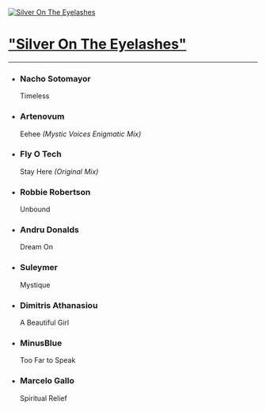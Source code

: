 [![Silver On The Eyelashes](https://viifm.art/data/image/collections/Silver_On_The_Eyelashes_476t5478.jpg)][1]


# ["Silver On The Eyelashes"][1]

---

- ### Nacho Sotomayor
  Timeless

- ### Artenovum
  Eehee _(Mystic Voices Enigmatic Mix)_

- ### Fly O Tech
  Stay Here _(Original Mix)_

- ### Robbie Robertson
  Unbound

- ### Andru Donalds
  Dream On

- ### Suleymer
  Mystique

- ### Dimitris Athanasiou
  A Beautiful Girl

- ### MinusBlue
  Too Far to Speak

- ### Marcelo Gallo
  Spiritual Relief




[1]: https://t.me/viifm_lux/1242


